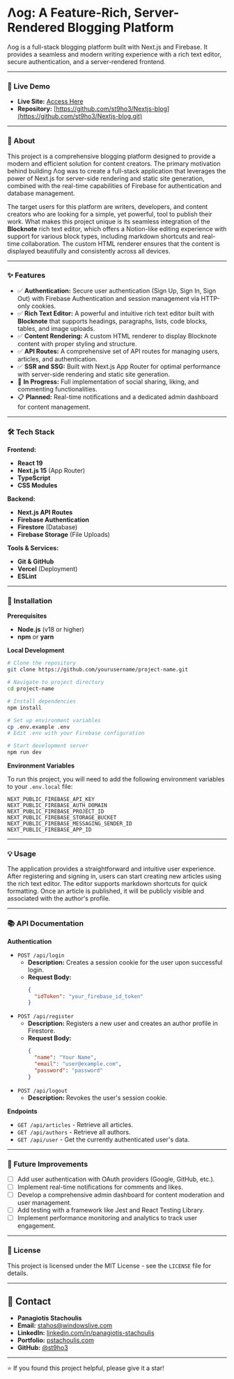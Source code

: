 # Λog: A Feature-Rich, Server-Rendered Blogging Platform

Λog is a full-stack blogging platform built with Next.js and Firebase. It provides a seamless and modern writing experience with a rich text editor, secure authentication, and a server-rendered frontend.

-----

### 🚀 Live Demo

  * **Live Site:** [Access Here](https://nextjs-blog-ten-liard-59.vercel.app)
  * **Repository:** [https://github.com/st9ho3/Nextjs-blog](https://github.com/st9ho3/Nextjs-blog.git)

-----

### 🎯 About

This project is a comprehensive blogging platform designed to provide a modern and efficient solution for content creators. The primary motivation behind building Λog was to create a full-stack application that leverages the power of Next.js for server-side rendering and static site generation, combined with the real-time capabilities of Firebase for authentication and database management.

The target users for this platform are writers, developers, and content creators who are looking for a simple, yet powerful, tool to publish their work. What makes this project unique is its seamless integration of the **Blocknote** rich text editor, which offers a Notion-like editing experience with support for various block types, including markdown shortcuts and real-time collaboration. The custom HTML renderer ensures that the content is displayed beautifully and consistently across all devices.

-----

### ✨ Features

  * ✅ **Authentication:** Secure user authentication (Sign Up, Sign In, Sign Out) with Firebase Authentication and session management via HTTP-only cookies.
  * ✅ **Rich Text Editor:** A powerful and intuitive rich text editor built with **Blocknote** that supports headings, paragraphs, lists, code blocks, tables, and image uploads.
  * ✅ **Content Rendering:** A custom HTML renderer to display Blocknote content with proper styling and structure.
  * ✅ **API Routes:** A comprehensive set of API routes for managing users, articles, and authentication.
  * ✅ **SSR and SSG:** Built with Next.js App Router for optimal performance with server-side rendering and static site generation.
  * 🔄 **In Progress:** Full implementation of social sharing, liking, and commenting functionalities.
  * 📋 **Planned:** Real-time notifications and a dedicated admin dashboard for content management.

-----

### 🛠️ Tech Stack

**Frontend:**

  * **React 19**
  * **Next.js 15** (App Router)
  * **TypeScript**
  * **CSS Modules**

**Backend:**

  * **Next.js API Routes**
  * **Firebase Authentication**
  * **Firestore** (Database)
  * **Firebase Storage** (File Uploads)

**Tools & Services:**

  * **Git & GitHub**
  * **Vercel** (Deployment)
  * **ESLint**

-----

### 🚀 Installation

**Prerequisites**

  * **Node.js** (v18 or higher)
  * **npm** or **yarn**

**Local Development**

```bash
# Clone the repository
git clone https://github.com/yourusername/project-name.git

# Navigate to project directory
cd project-name

# Install dependencies
npm install

# Set up environment variables
cp .env.example .env
# Edit .env with your Firebase configuration

# Start development server
npm run dev
```

**Environment Variables**

To run this project, you will need to add the following environment variables to your `.env.local` file:

`NEXT_PUBLIC_FIREBASE_API_KEY`  
`NEXT_PUBLIC_FIREBASE_AUTH_DOMAIN`  
`NEXT_PUBLIC_FIREBASE_PROJECT_ID`  
`NEXT_PUBLIC_FIREBASE_STORAGE_BUCKET`  
`NEXT_PUBLIC_FIREBASE_MESSAGING_SENDER_ID`  
`NEXT_PUBLIC_FIREBASE_APP_ID`

-----

### 💡 Usage

The application provides a straightforward and intuitive user experience. After registering and signing in, users can start creating new articles using the rich text editor. The editor supports markdown shortcuts for quick formatting. Once an article is published, it will be publicly visible and associated with the author's profile.

-----

### 📚 API Documentation

**Authentication**

  * `POST /api/login`
      * **Description:** Creates a session cookie for the user upon successful login.
      * **Request Body:**
        ```json
        {
          "idToken": "your_firebase_id_token"
        }
        ```
  * `POST /api/register`
      * **Description:** Registers a new user and creates an author profile in Firestore.
      * **Request Body:**
        ```json
        {
          "name": "Your Name",
          "email": "user@example.com",
          "password": "password"
        }
        ```
  * `POST /api/logout`
      * **Description:** Revokes the user's session cookie.

**Endpoints**

  * `GET /api/articles` - Retrieve all articles.
  * `GET /api/authors` - Retrieve all authors.
  * `GET /api/user` - Get the currently authenticated user's data.

-----


### 🚧 Future Improvements

  * [ ] Add user authentication with OAuth providers (Google, GitHub, etc.).
  * [ ] Implement real-time notifications for comments and likes.
  * [ ] Develop a comprehensive admin dashboard for content moderation and user management.
  * [ ] Add testing with a framework like Jest and React Testing Library.
  * [ ] Implement performance monitoring and analytics to track user engagement.

-----

### 📄 License

This project is licensed under the MIT License - see the `LICENSE` file for details.

-----

## 👤 Contact

  * **Panagiotis Stachoulis**
  * **Email:** stahos@windowslive.com
  * **LinkedIn:** [linkedin.com/in/panagiotis-stachoulis](https://www.linkedin.com/in/panagiotis-stachoulis-586605291?lipi=urn%3Ali%3Apage%3Ad_flagship3_profile_view_base_contact_details%3B1QZJsuE%2FQxWX7HDghoh9yQ%3D%3D)
  * **Portfolio:** [pstachoulis.com](https://pstachoulis.com/)
  * **GitHub:** [@st9ho3](https://github.com/st9ho3)

-----

⭐ If you found this project helpful, please give it a star\!
